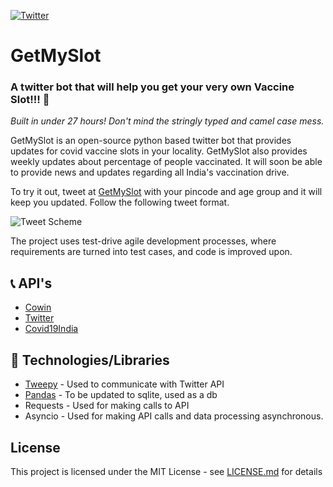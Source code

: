 [![Twitter](https://img.shields.io/badge/Twitter-skyblue.svg?style=for-the-badge&logo=twitter)](https://twitter.com/getmyslot)

# [](https://twitter.com/getmyslot)GetMySlot
### [](https://twitter.com/getmyslot)A twitter bot that will help you get your very own Vaccine Slot!!! 🤖

*Built in under 27 hours! Don't mind the stringly typed and camel case mess.*

GetMySlot is an open-source python based twitter bot that provides updates for covid vaccine slots in your locality. GetMySlot also provides weekly updates about percentage of people vaccinated. It will soon be able to provide news and updates regarding all India's vaccination drive.

To try it out, tweet at [GetMySlot](https://twitter.com/getmyslot) with your pincode and age group and it will keep you updated. Follow the following tweet format. 

![Tweet Scheme](https://pbs.twimg.com/media/E0o4uSvVIAMTBDd?format=jpg&name=large)

The project uses test-drive agile development processes, where requirements are turned into test cases, and code is improved upon. 


## 📞 API's
* [Cowin](https://apisetu.gov.in/public/marketplace/api/cowin#/Appointment%20Availability%20APIs/findByPin) 
* [Twitter](http://developer.twitter.com/)
* [Covid19India](http://api.covid19india.org/csv/latest/vaccine_doses_statewise.csv)

## 👾 Technologies/Libraries
* [Tweepy](https://www.tweepy.org/) - Used to communicate with Twitter API
* [Pandas](https://pandas.pydata.org/) - To be updated to sqlite, used as a db
* Requests - Used for making calls to API
* Asyncio - Used for making API calls and data processing asynchronous. 

## [](https://github.com/pushpinderpalsingh/GetMySlot#license)License

This project is licensed under the MIT License - see [LICENSE.md](https://github.com/pushpinderpalsingh/GetMySlot/blob/main/LICENSE) for details

